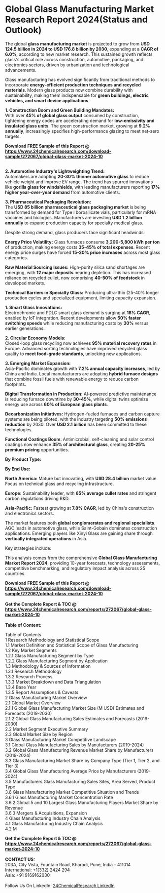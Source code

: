 <h1>Global Glass Manufacturing Market Research Report 2024(Status and Outlook)</h1><p>The global <strong>glass manufacturing market</strong> is projected to grow from <strong>USD 124.5 billion in 2024 to USD 176.8 billion by 2030</strong>, expanding at a <strong>CAGR of 6.0%</strong>, according to new market research. This sustained growth reflects glass's critical role across construction, automotive, packaging, and electronics sectors, driven by urbanization and technological advancements.</p><p>Glass manufacturing has evolved significantly from traditional methods to incorporate <strong>energy-efficient production techniques and recycled materials</strong>. Modern glass products now combine durability with sustainability, making them indispensable for <strong>green buildings, electric vehicles, and smart device applications</strong>.</p><p><strong>1. Construction Boom and Green Building Mandates:</strong><br>
With over <strong>45% of global glass output</strong> consumed by construction, tightening energy codes are accelerating demand for <strong>low-emissivity and insulated glass units</strong>. The green construction market, growing at <strong>9.2% annually</strong>, increasingly specifies high-performance glazing to meet net-zero targets.</p><div><b>Download FREE Sample of this Report @ 
            <a href="https://www.24chemicalresearch.com/download-sample/272067/global-glass-market-2024-10">
            https://www.24chemicalresearch.com/download-sample/272067/global-glass-market-2024-10</a></b></div><br><p><strong>2. Automotive Industry's Lightweighting Trend:</strong><br>
Automakers are adopting <strong>20-30% thinner automotive glass</strong> to reduce vehicle weight and improve EV range. The trend has spurred innovations like <strong>gorilla glass for windshields</strong>, with leading manufacturers reporting <strong>17% higher year-over-year demand</strong> from automotive clients.</p><p><strong>3. Pharmaceutical Packaging Revolution:</strong><br>
The <strong>USD 85 billion pharmaceutical glass packaging market</strong> is being transformed by demand for Type I borosilicate vials, particularly for mRNA vaccines and biologics. Manufacturers are investing <strong>USD 1.2 billion annually</strong> to expand production capacity for specialty medical glass.</p><p>Despite strong demand, glass producers face significant headwinds:</p><p><strong>Energy Price Volatility:</strong> Glass furnaces consume <strong>3,200-5,800 kWh per ton</strong> of production, making energy costs <strong>35-45% of total expenses</strong>. Recent energy price surges have forced <strong>15-20% price increases</strong> across most glass categories.</p><p><strong>Raw Material Sourcing Issues:</strong> High-purity silica sand shortages are emerging, with <strong>12 major deposits</strong> nearing depletion. This has increased reliance on recycled cullet, now comprising <strong>40-50% of feedstock</strong> in developed markets.</p><p><strong>Technical Barriers in Specialty Glass:</strong> Producing ultra-thin (25-40% longer production cycles and specialized equipment, limiting capacity expansion.</p><p><strong>1. Smart Glass Innovations:</strong><br>
Electrochromic and PDLC smart glass demand is surging at <strong>18% CAGR</strong>, enabled by IoT integration. Recent developments allow <strong>50% faster switching speeds</strong> while reducing manufacturing costs by <strong>30%</strong> versus earlier generations.</p><p><strong>2. Circular Economy Models:</strong><br>
Closed-loop glass recycling now achieves <strong>95% material recovery rates</strong> in Europe. Advanced sorting technologies have improved recycled glass quality to <strong>meet food-grade standards</strong>, unlocking new applications.</p><p><strong>3. Emerging Market Expansion:</strong><br>
Asia-Pacific dominates growth with <strong>7.2% annual capacity increases</strong>, led by China and India. Local manufacturers are adopting <strong>hybrid furnace designs</strong> that combine fossil fuels with renewable energy to reduce carbon footprints.</p><p><strong>Digital Transformation in Production:</strong> AI-powered predictive maintenance is reducing furnace downtime by <strong>30-45%</strong>, while digital twins optimize energy use across <strong>60% of European glass plants</strong>.</p><p><strong>Decarbonization Initiatives:</strong> Hydrogen-fueled furnaces and carbon capture systems are being piloted, with the industry targeting <strong>50% emissions reduction</strong> by 2030. Over <strong>USD 2.1 billion</strong> has been committed to these technologies.</p><p><strong>Functional Coatings Boom:</strong> Antimicrobial, self-cleaning and solar control coatings now enhance <strong>35% of architectural glass</strong>, creating <strong>20-25% premium pricing</strong> opportunities.</p><p><strong>By Product Type:</strong></p><p><strong>By End Use:</strong></p><p><strong>North America:</strong> Mature but innovating, with <strong>USD 28.4 billion</strong> market value. Focus on technical glass and recycling infrastructure.</p><p><strong>Europe:</strong> Sustainability leader, with <strong>65% average cullet rates</strong> and stringent carbon regulations driving R&amp;D.</p><p><strong>Asia-Pacific:</strong> Fastest growing at <strong>7.8% CAGR</strong>, led by China's construction and electronics sectors.</p><p>The market features both <strong>global conglomerates and regional specialists</strong>. AGC leads in automotive glass, while Saint-Gobain dominates construction applications. Emerging players like Xinyi Glass are gaining share through <strong>vertically integrated operations</strong> in Asia.</p><p>Key strategies include:</p><p>This analysis comes from the comprehensive <strong>Global Glass Manufacturing Market Report 2024</strong>, providing 10-year forecasts, technology assessments, competitive benchmarking, and regulatory impact analysis across 25 countries.</p><div><b>Download FREE Sample of this Report @ 
            <a href="https://www.24chemicalresearch.com/download-sample/272067/global-glass-market-2024-10">
            https://www.24chemicalresearch.com/download-sample/272067/global-glass-market-2024-10</a></b></div><br><div><b>Get the Complete Report & TOC @ 
            <a href="https://www.24chemicalresearch.com/reports/272067/global-glass-market-2024-10">
            https://www.24chemicalresearch.com/reports/272067/global-glass-market-2024-10</a></b></div><br>
            <b>Table of Content:</b><p>Table of Contents<br />
1 Research Methodology and Statistical Scope<br />
1.1 Market Definition and Statistical Scope of Glass Manufacturing<br />
1.2 Key Market Segments<br />
1.2.1 Glass Manufacturing Segment by Type<br />
1.2.2 Glass Manufacturing Segment by Application<br />
1.3 Methodology & Sources of Information<br />
1.3.1 Research Methodology<br />
1.3.2 Research Process<br />
1.3.3 Market Breakdown and Data Triangulation<br />
1.3.4 Base Year<br />
1.3.5 Report Assumptions & Caveats<br />
2 Glass Manufacturing Market Overview<br />
2.1 Global Market Overview<br />
2.1.1 Global Glass Manufacturing Market Size (M USD) Estimates and Forecasts (2019-2030)<br />
2.1.2 Global Glass Manufacturing Sales Estimates and Forecasts (2019-2030)<br />
2.2 Market Segment Executive Summary<br />
2.3 Global Market Size by Region<br />
3 Glass Manufacturing Market Competitive Landscape<br />
3.1 Global Glass Manufacturing Sales by Manufacturers (2019-2024)<br />
3.2 Global Glass Manufacturing Revenue Market Share by Manufacturers (2019-2024)<br />
3.3 Glass Manufacturing Market Share by Company Type (Tier 1, Tier 2, and Tier 3)<br />
3.4 Global Glass Manufacturing Average Price by Manufacturers (2019-2024)<br />
3.5 Manufacturers Glass Manufacturing Sales Sites, Area Served, Product Type<br />
3.6 Glass Manufacturing Market Competitive Situation and Trends<br />
3.6.1 Glass Manufacturing Market Concentration Rate<br />
3.6.2 Global 5 and 10 Largest Glass Manufacturing Players Market Share by Revenue<br />
3.6.3 Mergers & Acquisitions, Expansion<br />
4 Glass Manufacturing Industry Chain Analysis<br />
4.1 Glass Manufacturing Industry Chain Analysis<br />
4.2 M</p><div><b>Get the Complete Report & TOC @ 
            <a href="https://www.24chemicalresearch.com/reports/272067/global-glass-market-2024-10">
            https://www.24chemicalresearch.com/reports/272067/global-glass-market-2024-10</a></b></div><br><b>CONTACT US:</b><br>
            203A, City Vista, Fountain Road, Kharadi, Pune, India - 411014<br>
            International: +1(332) 2424 294<br>
            Asia: +91 9169162030 <br><br>
            Follow Us On LinkedIn: <a href="https://www.linkedin.com/company/24chemicalresearch/">24ChemicalResearch LinkedIn</a>